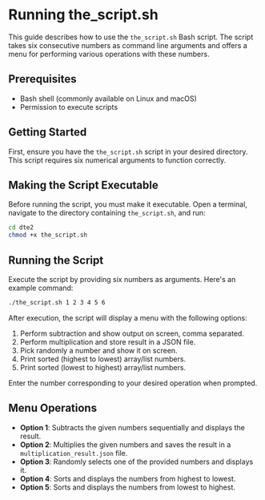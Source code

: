 # Running the_script.sh

This guide describes how to use the `the_script.sh` Bash script. The script takes six consecutive numbers as command line arguments and offers a menu for performing various operations with these numbers.

## Prerequisites

- Bash shell (commonly available on Linux and macOS)
- Permission to execute scripts

## Getting Started

First, ensure you have the `the_script.sh` script in your desired directory. This script requires six numerical arguments to function correctly.

## Making the Script Executable

Before running the script, you must make it executable. Open a terminal, navigate to the directory containing `the_script.sh`, and run:

```bash
cd dte2
chmod +x the_script.sh
```

## Running the Script

Execute the script by providing six numbers as arguments. Here's an example command:

```bash
./the_script.sh 1 2 3 4 5 6
```

After execution, the script will display a menu with the following options:

1. Perform subtraction and show output on screen, comma separated.
2. Perform multiplication and store result in a JSON file.
3. Pick randomly a number and show it on screen.
4. Print sorted (highest to lowest) array/list numbers.
5. Print sorted (lowest to highest) array/list numbers.

Enter the number corresponding to your desired operation when prompted.

## Menu Operations

- **Option 1**: Subtracts the given numbers sequentially and displays the result.
- **Option 2**: Multiplies the given numbers and saves the result in a `multiplication_result.json` file.
- **Option 3**: Randomly selects one of the provided numbers and displays it.
- **Option 4**: Sorts and displays the numbers from highest to lowest.
- **Option 5**: Sorts and displays the numbers from lowest to highest.
